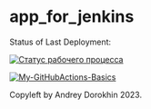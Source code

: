# app_for_jenkins

Status of Last Deployment:
  
  [![Статус рабочего процесса](https://github.com/andreydorokhin/app_for_jenkins/workflows/My-GitHubActions-Basics/badge.svg)](https://github.com/andreydorokhin/app_for_jenkins/actions)

[![My-GitHubActions-Basics](https://github.com/andreydorokhin/app_for_jenkins/actions/workflows/my-basics.yml/badge.svg?branch=main&event=push)](https://github.com/andreydorokhin/app_for_jenkins/actions/workflows/my-basics.yml)

  
Copyleft by Andrey Dorokhin 2023.
